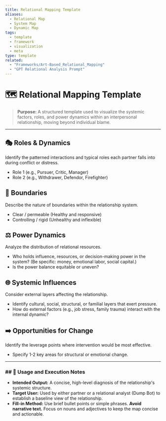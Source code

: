 ```yaml
---
title: Relational Mapping Template
aliases:
  - Relational Map
  - System Map
  - Dynamic Map
tags:
  - template
  - framework
  - visualization
  - meta
type: template
related:
  - "Frameworks/Art-Based_Relational_Mapping"
  - "GPT Relational Analysis Prompt"
---
```


<!-- @format -->

# 🗺️ Relational Mapping Template

> **Purpose:** A structured template used to visualize the systemic factors, roles, and
> power dynamics within an interpersonal relationship, moving beyond individual blame.

---

## 🎭 Roles & Dynamics

Identify the patterned interactions and typical roles each partner falls into during
conflict or distress.

- Role 1 (e.g., Pursuer, Critic, Manager)
- Role 2 (e.g., Withdrawer, Defendor, Firefighter)

## 🚧 Boundaries

Describe the nature of boundaries within the relationship system.

- Clear / permeable (Healthy and responsive)
- Controlling / rigid (Unhealthy and inflexible)

## ⚖️ Power Dynamics

Analyze the distribution of relational resources.

- Who holds influence, resources, or decision-making power in the system? (Be specific:
  money, emotional labor, social capital.)
- Is the power balance equitable or uneven?

## 🌐 Systemic Influences

Consider external layers affecting the relationship.

- Identify cultural, social, structural, or familial layers that exert pressure.
- How do external factors (e.g., job stress, family trauma) interact with the internal
  dynamic?

## ➡️ Opportunities for Change

Identify the leverage points where intervention would be most effective.

- Specify 1-2 key areas for structural or emotional change.

---

### ## 📌 Usage and Execution Notes

- **Intended Output:** A concise, high-level diagnosis of the relationship's systemic
  structure.
- **Target User:** Used by either partner or a relational analyst (Dump Bot) to
  establish a baseline view of the relationship.
- **Fill-in Method:** Use brief bullet points or simple phrases. **Avoid narrative
  text.** Focus on nouns and adjectives to keep the map concise and actionable.
